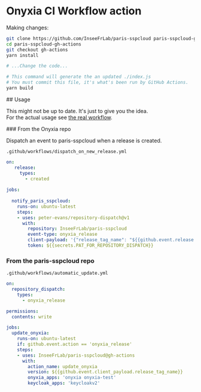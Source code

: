 
# Onyxia CI Workflow action

Making changes:  

```bash
git clone https://github.com/InseeFrLab/paris-sspcloud paris-sspcloud-gh-actions
cd paris-sspcloud-gh-actions
git checkout gh-actions
yarn install

# ...Change the code...

# This command will generate the an updated ./index.js
# You must commit this file, it's what's been run by GitHub Actions.  
yarn build
```

## Usage  

This might not be up to date. It's just to give you the idea.  
For the actual usage see [the real workflow](https://github.com/InseeFrLab/paris-sspcloud/blob/main/.github/workflows/ci.yml).  

### From the Onyxia repo

Dispatch an event to paris-sspcloud when a release is created.  

`.github/workflows/dispatch_on_new_release.yml`
```yaml
on:
   release:
     types:
       - created  
  
jobs:
  
  notify_paris_sspcloud:
    runs-on: ubuntu-latest
    steps:
    - uses: peter-evans/repository-dispatch@v1
      with:
        repository: InseeFrLab/paris-sspcloud
        event-type: onyxia_release
        client-payload: '{"release_tag_name": "${{github.event.release.tag_name}}"}'
        token: ${{secrets.PAT_FOR_REPOSITORY_DISPATCH}}
```

### From the paris-sspcloud repo

`.github/workflows/automatic_update.yml`
```yaml
on:
  repository_dispatch:
    types: 
      - onyxia_release

permissions:
  contents: write

jobs:
  update_onyxia:
    runs-on: ubuntu-latest
    if: github.event.action == 'onyxia_release'  
    steps:
    - uses: InseeFrLab/paris-sspcloud@gh-actions
      with: 
        action_name: update_onyxia
        version: ${{github.event.client_payload.release_tag_name}}  
        onyxia_apps: 'onyxia onyxia-test'
        keycloak_apps: 'keycloakv2'
```